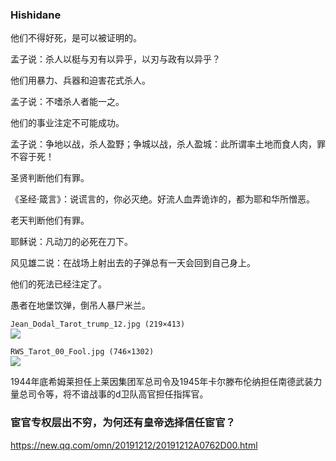 ### Hishidane

他们不得好死，是可以被证明的。

孟子说：杀人以梃与刃有以异乎，以刃与政有以异乎？

他们用暴力、兵器和迫害花式杀人。

孟子说：不嗜杀人者能一之。

他们的事业注定不可能成功。

孟子说：争地以战，杀人盈野；争城以战，杀人盈城：此所谓率土地而食人肉，罪不容于死！

圣贤判断他们有罪。

《圣经·箴言》：说谎言的，你必灭绝。好流人血弄诡诈的，都为耶和华所憎恶。

老天判断他们有罪。

耶稣说：凡动刀的必死在刀下。

风见雄二说：在战场上射出去的子弹总有一天会回到自己身上。

他们的死法已经注定了。

愚者在地堡饮弹，倒吊人暴尸米兰。

`Jean_Dodal_Tarot_trump_12.jpg (219×413)`<br>
![](https://upload.wikimedia.org/wikipedia/commons/2/29/Jean_Dodal_Tarot_trump_12.jpg)

`RWS_Tarot_00_Fool.jpg (746×1302)`<br>
![](https://upload.wikimedia.org/wikipedia/en/9/90/RWS_Tarot_00_Fool.jpg)

1944年底希姆莱担任上莱因集团军总司令及1945年卡尔滕布伦纳担任南德武装力量总司令等，将不谙战事的d卫队高官担任指挥官。

### 宦官专权层出不穷，为何还有皇帝选择信任宦官？
https://new.qq.com/omn/20191212/20191212A0762D00.html
